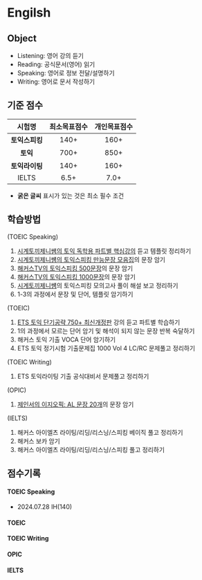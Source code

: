 # Engilsh

## Object
- Listening: 영어 강의 듣기
- Reading: 공식문서(영어) 읽기
- Speaking: 영어로 정보 전달/설명하기
- Writing: 영어로 문서 작성하기

## 기준 점수
| 시험명 | 최소목표점수 | 개인목표점수 |
| :---: | :---: | :---: |
| **토익스피킹** | 140+ | 160+ |
| **토익** | 700+ | 850+ |
| **토익라이팅** | 140+ | 160+ |
| IELTS | 6.5+ | 7.0+ |
- **굵은 글씨** 표시가 있는 것은 최소 필수 조건


## 학습방법
(TOEIC Speaking)
1) [시계토끼제니쌤의 토익 독학용 파트별 핵심강의](https://www.youtube.com/watch?v=CHCq0vh6Frg) 듣고 템플릿 정리하기
2) [시계토끼제니썜의 토익스피킹 만능문장 모음집](https://www.youtube.com/watch?v=ZzyolBABSIw)의 문장 암기
3) [해커스TV의 토익스피킹 500문장](https://www.youtube.com/watch?v=FKPdC5oFQgY)의 문장 암기
4) [해커스TV의 토익스피킹 1000문장](https://www.youtube.com/watch?v=C5zdRPnhJFM)의 문장 암기
5) [시계토끼제니썜](https://www.youtube.com/@rabbit_jennycha/videos)의 토익스피킹 모의고사 풀이 해설 보고 정리하기
6) 1-3의 과정에서 문장 및 단어, 템플릿 암기하기

(TOEIC)
1) [ETS 토익 단기공략 750+ 최신개정판](https://www.youtube.com/playlist?list=PL2mUKRt8sXvja0B8w365qn2tgi0AahED9) 강의 듣고 파트별 학습하기
2) 1의 과정에서 모르는 단어 암기 및 해석이 되지 않는 문장 반복 숙달하기
3) 해커스 토익 기출 VOCA 단어 암기하기
4) ETS 토익 정기시험 기출문제집 1000 Vol 4 LC/RC 문제풀고 정리하기

(TOEIC Writing)
1) ETS 토익라이팅 기출 공식대비서 문제풀고 정리하기

(OPIC)
1) [제인서의 이지오픽: AL 문장 20개](https://www.youtube.com/watch?v=UMOnwK4P7ho)의 문장 암기

(IELTS)
1) 해커스 아이엘츠 라이팅/리딩/리스닝/스피킹 베이직 풀고 정리하기
2) 해커스 보카 암기
3) 해커스 아이엘츠 라이팅/리딩/리스닝/스피킹 풀고 정리하기

## 점수기록
#### TOEIC Speaking
- 2024.07.28 IH(140)

#### TOEIC 

#### TOEIC Writing

#### OPIC

#### IELTS
